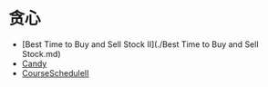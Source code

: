 # **贪心**

* [Best Time to Buy and Sell Stock II](./Best Time to Buy and Sell Stock.md)
* [Candy](./CourseSchedule.md)
* [CourseScheduleII](CourseScheduleII.md)